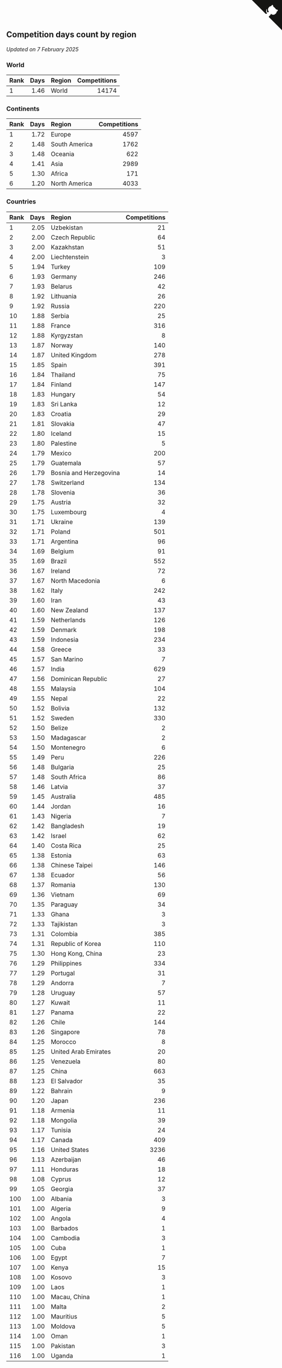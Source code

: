 ## Competition days count by region

*Updated on  7 February 2025*


### World

| Rank | Days | Region | Competitions |
| :--- | ---: | :--- | ---: |
| 1 | 1.46 | World | 14174 |

### Continents

| Rank | Days | Region | Competitions |
| :--- | ---: | :--- | ---: |
| 1 | 1.72 | Europe | 4597 |
| 2 | 1.48 | South America | 1762 |
| 3 | 1.48 | Oceania | 622 |
| 4 | 1.41 | Asia | 2989 |
| 5 | 1.30 | Africa | 171 |
| 6 | 1.20 | North America | 4033 |

### Countries

| Rank | Days | Region | Competitions |
| :--- | ---: | :--- | ---: |
| 1 | 2.05 | Uzbekistan | 21 |
| 2 | 2.00 | Czech Republic | 64 |
| 3 | 2.00 | Kazakhstan | 51 |
| 4 | 2.00 | Liechtenstein | 3 |
| 5 | 1.94 | Turkey | 109 |
| 6 | 1.93 | Germany | 246 |
| 7 | 1.93 | Belarus | 42 |
| 8 | 1.92 | Lithuania | 26 |
| 9 | 1.92 | Russia | 220 |
| 10 | 1.88 | Serbia | 25 |
| 11 | 1.88 | France | 316 |
| 12 | 1.88 | Kyrgyzstan | 8 |
| 13 | 1.87 | Norway | 140 |
| 14 | 1.87 | United Kingdom | 278 |
| 15 | 1.85 | Spain | 391 |
| 16 | 1.84 | Thailand | 75 |
| 17 | 1.84 | Finland | 147 |
| 18 | 1.83 | Hungary | 54 |
| 19 | 1.83 | Sri Lanka | 12 |
| 20 | 1.83 | Croatia | 29 |
| 21 | 1.81 | Slovakia | 47 |
| 22 | 1.80 | Iceland | 15 |
| 23 | 1.80 | Palestine | 5 |
| 24 | 1.79 | Mexico | 200 |
| 25 | 1.79 | Guatemala | 57 |
| 26 | 1.79 | Bosnia and Herzegovina | 14 |
| 27 | 1.78 | Switzerland | 134 |
| 28 | 1.78 | Slovenia | 36 |
| 29 | 1.75 | Austria | 32 |
| 30 | 1.75 | Luxembourg | 4 |
| 31 | 1.71 | Ukraine | 139 |
| 32 | 1.71 | Poland | 501 |
| 33 | 1.71 | Argentina | 96 |
| 34 | 1.69 | Belgium | 91 |
| 35 | 1.69 | Brazil | 552 |
| 36 | 1.67 | Ireland | 72 |
| 37 | 1.67 | North Macedonia | 6 |
| 38 | 1.62 | Italy | 242 |
| 39 | 1.60 | Iran | 43 |
| 40 | 1.60 | New Zealand | 137 |
| 41 | 1.59 | Netherlands | 126 |
| 42 | 1.59 | Denmark | 198 |
| 43 | 1.59 | Indonesia | 234 |
| 44 | 1.58 | Greece | 33 |
| 45 | 1.57 | San Marino | 7 |
| 46 | 1.57 | India | 629 |
| 47 | 1.56 | Dominican Republic | 27 |
| 48 | 1.55 | Malaysia | 104 |
| 49 | 1.55 | Nepal | 22 |
| 50 | 1.52 | Bolivia | 132 |
| 51 | 1.52 | Sweden | 330 |
| 52 | 1.50 | Belize | 2 |
| 53 | 1.50 | Madagascar | 2 |
| 54 | 1.50 | Montenegro | 6 |
| 55 | 1.49 | Peru | 226 |
| 56 | 1.48 | Bulgaria | 25 |
| 57 | 1.48 | South Africa | 86 |
| 58 | 1.46 | Latvia | 37 |
| 59 | 1.45 | Australia | 485 |
| 60 | 1.44 | Jordan | 16 |
| 61 | 1.43 | Nigeria | 7 |
| 62 | 1.42 | Bangladesh | 19 |
| 63 | 1.42 | Israel | 62 |
| 64 | 1.40 | Costa Rica | 25 |
| 65 | 1.38 | Estonia | 63 |
| 66 | 1.38 | Chinese Taipei | 146 |
| 67 | 1.38 | Ecuador | 56 |
| 68 | 1.37 | Romania | 130 |
| 69 | 1.36 | Vietnam | 69 |
| 70 | 1.35 | Paraguay | 34 |
| 71 | 1.33 | Ghana | 3 |
| 72 | 1.33 | Tajikistan | 3 |
| 73 | 1.31 | Colombia | 385 |
| 74 | 1.31 | Republic of Korea | 110 |
| 75 | 1.30 | Hong Kong, China | 23 |
| 76 | 1.29 | Philippines | 334 |
| 77 | 1.29 | Portugal | 31 |
| 78 | 1.29 | Andorra | 7 |
| 79 | 1.28 | Uruguay | 57 |
| 80 | 1.27 | Kuwait | 11 |
| 81 | 1.27 | Panama | 22 |
| 82 | 1.26 | Chile | 144 |
| 83 | 1.26 | Singapore | 78 |
| 84 | 1.25 | Morocco | 8 |
| 85 | 1.25 | United Arab Emirates | 20 |
| 86 | 1.25 | Venezuela | 80 |
| 87 | 1.25 | China | 663 |
| 88 | 1.23 | El Salvador | 35 |
| 89 | 1.22 | Bahrain | 9 |
| 90 | 1.20 | Japan | 236 |
| 91 | 1.18 | Armenia | 11 |
| 92 | 1.18 | Mongolia | 39 |
| 93 | 1.17 | Tunisia | 24 |
| 94 | 1.17 | Canada | 409 |
| 95 | 1.16 | United States | 3236 |
| 96 | 1.13 | Azerbaijan | 46 |
| 97 | 1.11 | Honduras | 18 |
| 98 | 1.08 | Cyprus | 12 |
| 99 | 1.05 | Georgia | 37 |
| 100 | 1.00 | Albania | 3 |
| 101 | 1.00 | Algeria | 9 |
| 102 | 1.00 | Angola | 4 |
| 103 | 1.00 | Barbados | 1 |
| 104 | 1.00 | Cambodia | 3 |
| 105 | 1.00 | Cuba | 1 |
| 106 | 1.00 | Egypt | 7 |
| 107 | 1.00 | Kenya | 15 |
| 108 | 1.00 | Kosovo | 3 |
| 109 | 1.00 | Laos | 1 |
| 110 | 1.00 | Macau, China | 1 |
| 111 | 1.00 | Malta | 2 |
| 112 | 1.00 | Mauritius | 5 |
| 113 | 1.00 | Moldova | 5 |
| 114 | 1.00 | Oman | 1 |
| 115 | 1.00 | Pakistan | 3 |
| 116 | 1.00 | Uganda | 1 |


<a href="https://github.com/JustinTimeCuber/wca_statistics" class="github-corner" aria-label="View source on Github"><svg width="80" height="80" viewBox="0 0 250 250" style="fill:#151513; color:#fff; position: absolute; top: 0; border: 0; right: 0;" aria-hidden="true"><path d="M0,0 L115,115 L130,115 L142,142 L250,250 L250,0 Z"></path><path d="M128.3,109.0 C113.8,99.7 119.0,89.6 119.0,89.6 C122.0,82.7 120.5,78.6 120.5,78.6 C119.2,72.0 123.4,76.3 123.4,76.3 C127.3,80.9 125.5,87.3 125.5,87.3 C122.9,97.6 130.6,101.9 134.4,103.2" fill="currentColor" style="transform-origin: 130px 106px;" class="octo-arm"></path><path d="M115.0,115.0 C114.9,115.1 118.7,116.5 119.8,115.4 L133.7,101.6 C136.9,99.2 139.9,98.4 142.2,98.6 C133.8,88.0 127.5,74.4 143.8,58.0 C148.5,53.4 154.0,51.2 159.7,51.0 C160.3,49.4 163.2,43.6 171.4,40.1 C171.4,40.1 176.1,42.5 178.8,56.2 C183.1,58.6 187.2,61.8 190.9,65.4 C194.5,69.0 197.7,73.2 200.1,77.6 C213.8,80.2 216.3,84.9 216.3,84.9 C212.7,93.1 206.9,96.0 205.4,96.6 C205.1,102.4 203.0,107.8 198.3,112.5 C181.9,128.9 168.3,122.5 157.7,114.1 C157.9,116.9 156.7,120.9 152.7,124.9 L141.0,136.5 C139.8,137.7 141.6,141.9 141.8,141.8 Z" fill="currentColor" class="octo-body"></path></svg></a><style>.github-corner:hover .octo-arm{animation:octocat-wave 560ms ease-in-out}@keyframes octocat-wave{0%,100%{transform:rotate(0)}20%,60%{transform:rotate(-25deg)}40%,80%{transform:rotate(10deg)}}@media (max-width:500px){.github-corner:hover .octo-arm{animation:none}.github-corner .octo-arm{animation:octocat-wave 560ms ease-in-out}}</style>
